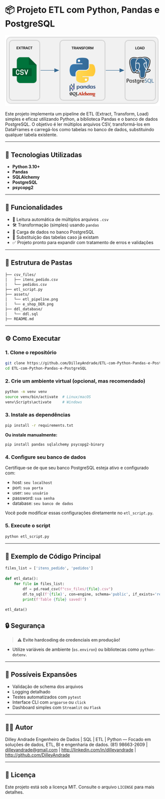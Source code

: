 
# 📦 Projeto ETL com Python, Pandas e PostgreSQL

![ETL Pipeline](./assets/etl_pipeline.png)

Este projeto implementa um pipeline de ETL (Extract, Transform, Load) simples e eficaz utilizando Python, a biblioteca Pandas e o banco de dados PostgreSQL. O objetivo é ler múltiplos arquivos CSV, transformá-los em DataFrames e carregá-los como tabelas no banco de dados, substituindo qualquer tabela existente.

---

## 🚀 Tecnologias Utilizadas

- **Python 3.10+**
- **Pandas**
- **SQLAlchemy**
- **PostgreSQL**
- **psycopg2**

---

## 📌 Funcionalidades

- 🔄 Leitura automática de múltiplos arquivos `.csv`
- 🛠 Transformação (simples) usando `pandas`
- 🐘 Carga de dados no banco PostgreSQL
- 📂 Substituição das tabelas caso já existam
- ✅ Projeto pronto para expandir com tratamento de erros e validações

---

## 📁 Estrutura de Pastas

```
├── csv_files/
│   ├── itens_pedido.csv
│   └── pedidos.csv
├── etl_script.py
├── assets/
│   └── etl_pipeline.png
│   └── e_shop_DER.png
├── ddl_database/
│   └── ddl.sql
├── README.md
```

---

## ⚙️ Como Executar

### 1. Clone o repositório
```bash
git clone https://github.com/DilleyAndrade/ETL-com-Python-Pandas-e-PostgreSQL.git
cd ETL-com-Python-Pandas-e-PostgreSQL
```

### 2. Crie um ambiente virtual (opcional, mas recomendado)
```bash
python -m venv venv
source venv/bin/activate  # Linux/macOS
venv\Scripts\activate     # Windows
```

### 3. Instale as dependências
```bash
pip install -r requirements.txt
```

**Ou instale manualmente:**
```bash
pip install pandas sqlalchemy psycopg2-binary
```

### 4. Configure seu banco de dados

Certifique-se de que seu banco PostgreSQL esteja ativo e configurado com:
- host: `seu localhost`
- port: `sua porta`
- user: `seu usuário`
- password: `sua senha`
- database: `seu banco de dados`

Você pode modificar essas configurações diretamente no `etl_script.py`.

### 5. Execute o script
```bash
python etl_script.py
```

---

## 🧪 Exemplo de Código Principal

```python
files_list = ['itens_pedido', 'pedidos']

def etl_data():
    for file in files_list:
        df = pd.read_csv(f"csv_files/{file}.csv")
        df.to_sql(f'{file}', con=engine, schema='public', if_exists='replace', index=False)
        print(f'Table {file} saved!')

etl_data()
```

## 🔒 Segurança

> ⚠️ **Evite hardcoding de credenciais em produção!**
- Utilize variáveis de ambiente (`os.environ`) ou bibliotecas como `python-dotenv`.

---

## 📌 Possíveis Expansões

- Validação de schema dos arquivos
- Logging detalhado
- Testes automatizados com `pytest`
- Interface CLI com `argparse` ou `click`
- Dashboard simples com `Streamlit` ou `Flask`

---

## 👨‍💻 Autor

Dilley Andrade
Engenheiro de Dados | SQL | ETL | Python — Focado em soluções de dados, ETL, BI e engenharia de dados.
(81) 98663-2609 | dilleyandrade@gmail.com |
http://linkedin.com/in/dilleyandrade | http://github.com/DilleyAndrade 

---

## 📄 Licença

Este projeto está sob a licença MIT. Consulte o arquivo `LICENSE` para mais detalhes.
